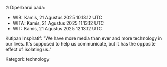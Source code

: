 ⏰ Diperbarui pada:
- WIB: Kamis, 21 Agustus 2025 10.13.12 UTC
- WITA: Kamis, 21 Agustus 2025 11.13.12 UTC
- WIT: Kamis, 21 Agustus 2025 12.13.12 UTC

Kutipan Inspiratif:
"We have more media than ever and more technology in our lives. It's supposed to help us communicate, but it has the opposite effect of isolating us."


Kategori: technology

